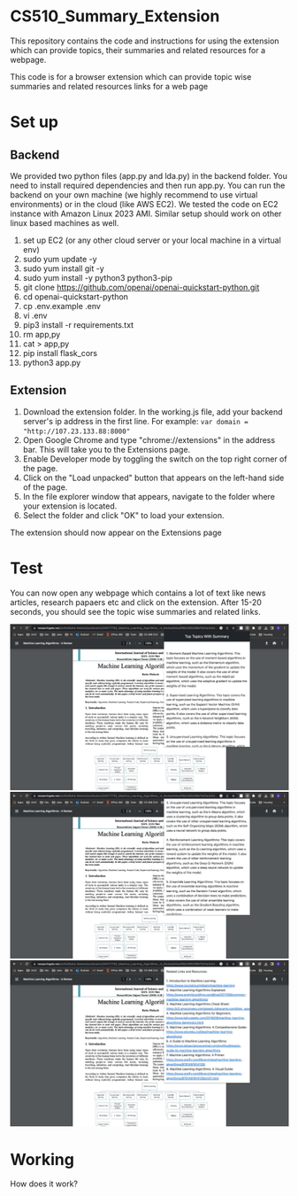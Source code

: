 # CS510_Summary_Extension
This repository contains the code and instructions for using the extension which can provide topics, their summaries and related resources for a webpage.

This code is for a browser extension which can provide topic wise summaries and related resources links for a web page

# Set up

## Backend

We provided two python files (app.py and lda.py) in the backend folder. You need to install required dependencies and then run app.py. You can run the backend on your own machine (we highly recommend to use virtual environments) or in the cloud (like AWS EC2). We tested the code on EC2 instance with Amazon Linux 2023 AMI. Similar setup should work on other linux based machines as well.

1. set up EC2 (or any other cloud server or your local machine in a virtual env)
2. sudo yum update -y
3. sudo yum install git -y
4. sudo yum install -y python3 python3-pip
5. git clone https://github.com/openai/openai-quickstart-python.git
6. cd openai-quickstart-python
7. cp .env.example .env
8. vi .env
9. pip3 install -r requirements.txt
10. rm app,py
11. cat > app,py
12. pip install flask_cors
13. python3 app.py

## Extension

1. Download the extension folder. In the working.js file, add your backend server's ip address in the first line. For example: ```var domain = "http://107.23.133.88:8000"```
2. Open Google Chrome and type "chrome://extensions" in the address bar. This will take you to the Extensions page.
3. Enable Developer mode by toggling the switch on the top right corner of the page.
4. Click on the "Load unpacked" button that appears on the left-hand side of the page.
5. In the file explorer window that appears, navigate to the folder where your extension is located.
6. Select the folder and click "OK" to load your extension.

The extension should now appear on the Extensions page

# Test
You can now open any webpage which contains a lot of text like news articles, research papaers etc and click on the extension. After 15-20 seconds, you should see the topic wise summaries and related links.

![Image 1](images/image1.jpeg)
![Image 2](images/image2.jpeg)
![Image 3](images/image3.jpeg)

# Working

How does it work?

